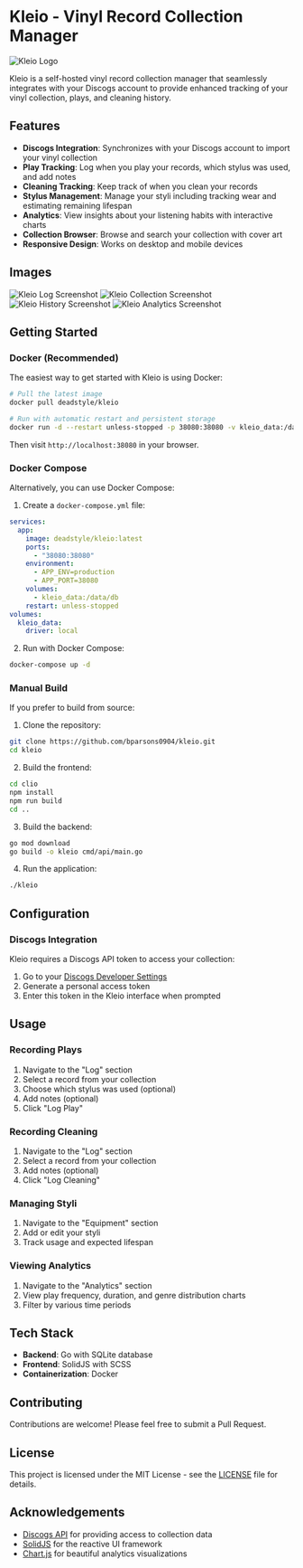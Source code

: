# Kleio - Vinyl Record Collection Manager

![Kleio Logo](assets/images/kleio-logo.svg)

Kleio is a self-hosted vinyl record collection manager that seamlessly integrates with your Discogs account to provide enhanced tracking of your vinyl collection, plays, and cleaning history.

## Features

- **Discogs Integration**: Synchronizes with your Discogs account to import your vinyl collection
- **Play Tracking**: Log when you play your records, which stylus was used, and add notes
- **Cleaning Tracking**: Keep track of when you clean your records
- **Stylus Management**: Manage your styli including tracking wear and estimating remaining lifespan
- **Analytics**: View insights about your listening habits with interactive charts
- **Collection Browser**: Browse and search your collection with cover art
- **Responsive Design**: Works on desktop and mobile devices

## Images

![Kleio Log Screenshot](assets/images/log.png)
![Kleio Collection Screenshot](assets/images/collection.png)
![Kleio History Screenshot](assets/images/history.png)
![Kleio Analytics Screenshot](assets/images/analytics.png)

## Getting Started

### Docker (Recommended)

The easiest way to get started with Kleio is using Docker:

```bash
# Pull the latest image
docker pull deadstyle/kleio

# Run with automatic restart and persistent storage
docker run -d --restart unless-stopped -p 38080:38080 -v kleio_data:/data/db --name kleio deadstyle/kleio
```

Then visit `http://localhost:38080` in your browser.

### Docker Compose

Alternatively, you can use Docker Compose:

1. Create a `docker-compose.yml` file:

```yaml
services:
  app:
    image: deadstyle/kleio:latest
    ports:
      - "38080:38080"
    environment:
      - APP_ENV=production
      - APP_PORT=38080
    volumes:
      - kleio_data:/data/db
    restart: unless-stopped
volumes:
  kleio_data:
    driver: local
```

2. Run with Docker Compose:

```bash
docker-compose up -d
```

### Manual Build

If you prefer to build from source:

1. Clone the repository:

```bash
git clone https://github.com/bparsons0904/kleio.git
cd kleio
```

2. Build the frontend:

```bash
cd clio
npm install
npm run build
cd ..
```

3. Build the backend:

```bash
go mod download
go build -o kleio cmd/api/main.go
```

4. Run the application:

```bash
./kleio
```

## Configuration

### Discogs Integration

Kleio requires a Discogs API token to access your collection:

1. Go to your [Discogs Developer Settings](https://www.discogs.com/settings/developers)
2. Generate a personal access token
3. Enter this token in the Kleio interface when prompted

## Usage

### Recording Plays

1. Navigate to the "Log" section
2. Select a record from your collection
3. Choose which stylus was used (optional)
4. Add notes (optional)
5. Click "Log Play"

### Recording Cleaning

1. Navigate to the "Log" section
2. Select a record from your collection
3. Add notes (optional)
4. Click "Log Cleaning"

### Managing Styli

1. Navigate to the "Equipment" section
2. Add or edit your styli
3. Track usage and expected lifespan

### Viewing Analytics

1. Navigate to the "Analytics" section
2. View play frequency, duration, and genre distribution charts
3. Filter by various time periods

## Tech Stack

- **Backend**: Go with SQLite database
- **Frontend**: SolidJS with SCSS
- **Containerization**: Docker

## Contributing

Contributions are welcome! Please feel free to submit a Pull Request.

## License

This project is licensed under the MIT License - see the [LICENSE](LICENSE) file for details.

## Acknowledgements

- [Discogs API](https://www.discogs.com/developers) for providing access to collection data
- [SolidJS](https://www.solidjs.com/) for the reactive UI framework
- [Chart.js](https://www.chartjs.org/) for beautiful analytics visualizations
